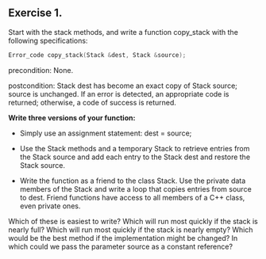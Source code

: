 ##  Exercise 1.

Start with the stack methods, and write a function copy_stack with the following
specifications:

```cpp
Error_code copy_stack(Stack &dest, Stack &source);
```

precondition: None.

postcondition: Stack dest has become an exact copy of Stack source; source
is unchanged. If an error is detected, an appropriate code is
returned; otherwise, a code of success is returned.

**Write three versions of your function:**

- Simply use an assignment statement: dest = source;

- Use the Stack methods and a temporary Stack to retrieve entries from the
  Stack source and add each entry to the Stack dest and restore the Stack
  source.

- Write the function as a friend to the class Stack. Use the private data
  members of the Stack and write a loop that copies entries from source to
  dest. Friend functions have access to all members of a C++ class, even private ones.
	
Which of these is easiest to write? Which will run most quickly if the stack is
nearly full? Which will run most quickly if the stack is nearly empty? Which
would be the best method if the implementation might be changed? In which
could we pass the parameter source as a constant reference?
